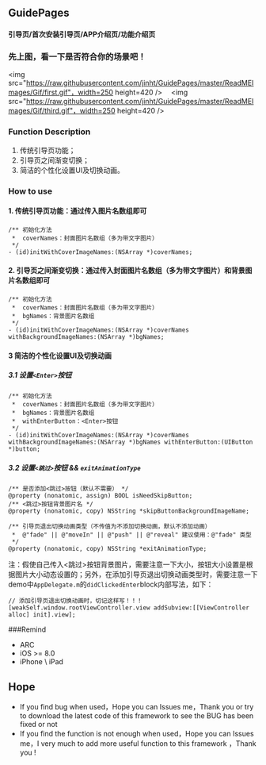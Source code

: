 ## GuidePages
#### 引导页/首次安装引导页/APP介绍页/功能介绍页

### 先上图，看一下是否符合你的场景吧！
<img src="https://raw.githubusercontent.com/jinht/GuidePages/master/ReadMEImages/Gif/first.gif"，width=250 height=420 />
&emsp;<img src="https://raw.githubusercontent.com/jinht/GuidePages/master/ReadMEImages/Gif/third.gif"，width=250 height=420 />

### Function Description
1. 传统引导页功能；
2. 引导页之间渐变切换；
3. 简洁的个性化设置UI及切换动画。<br>


### How to use
#### 1. 传统引导页功能：通过传入图片名数组即可
```oc
/** 初始化方法
 *  coverNames：封面图片名数组（多为带文字图片）
 */
- (id)initWithCoverImageNames:(NSArray *)coverNames;
```

#### 2. 引导页之间渐变切换：通过传入封面图片名数组（多为带文字图片）和背景图片名数组即可
```oc
/** 初始化方法
 *  coverNames：封面图片名数组（多为带文字图片）
 *  bgNames：背景图片名数组
 */
- (id)initWithCoverImageNames:(NSArray *)coverNames withBackgroundImageNames:(NSArray *)bgNames;
```

#### 3 简洁的个性化设置UI及切换动画
##### 3.1 设置`<Enter>`按钮
```oc
/** 初始化方法
 *  coverNames：封面图片名数组（多为带文字图片）
 *  bgNames：背景图片名数组
 *  withEnterButton：<Enter>按钮
 */
- (id)initWithCoverImageNames:(NSArray *)coverNames withBackgroundImageNames:(NSArray *)bgNames withEnterButton:(UIButton *)button;
```

##### 3.2 设置`<跳过>`按钮 && `exitAnimationType`
```oc
/** 是否添加<跳过>按钮（默认不需要） */
@property (nonatomic, assign) BOOL isNeedSkipButton;
/** <跳过>按钮背景图片名 */
@property (nonatomic, copy) NSString *skipButtonBackgroundImageName;

/** 引导页退出切换动画类型（不传值为不添加切换动画，默认不添加动画）
 *  @"fade" || @"moveIn" || @"push" || @"reveal" 建议使用：@"fade" 类型
 */
@property (nonatomic, copy) NSString *exitAnimationType;
```
注：假使自己传入<跳过>按钮背景图片，需要注意一下大小，按钮大小设置是根据图片大小动态设置的；另外，在添加引导页退出切换动画类型时，需要注意一下demo中`AppDelegate.m`的`didClickedEnter`block内部写法，如下：
```oc
// 添加引导页退出切换动画时，切记这样写！！！
[weakSelf.window.rootViewController.view addSubview:[[ViewController alloc] init].view];
```


###Remind
* ARC
* iOS >= 8.0
* iPhone \ iPad 
       

## Hope
* If you find bug when used，Hope you can Issues me，Thank you or try to download the latest code of this framework to see the BUG has been fixed or not
* If you find the function is not enough when used，Hope you can Issues me，I very much to add more useful function to this framework ，Thank you !
